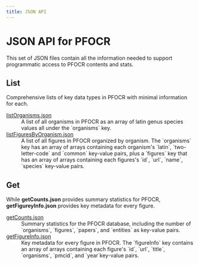 ```yaml
---
title: JSON API
---
```


<h1>JSON API for PFOCR</h1>
This set of JSON files contain all the information needed to support programmatic access to PFOCR contents and stats. 

<h2>List</h2>
Comprehensive lists of key data types in PFOCR with minimal information for each. 
<dl>
    <dt><a href="./listOrganisms.json">listOrganisms.json</a></dt>
    <dd>A list of all organisms in PFOCR as an array of latin genus species values all under the `organisms` key.</dd>
    <dt><a href="./listFiguresByOrganism.json">listFiguresByOrganism.json</a></dt>
    <dd>A list of all figures in PFOCR organized by organism. The `organisms` key has an array of arrays containing each organism's `latin`, `two-letter-code` and `common` key-value pairs, plus a `figures` key that has an array of arrays containing each figures's `id`, `url`, `name`, `species` key-value pairs.</dd>
</dl>

<h2>Get</h2>
While <b>getCounts.json</b> provides summary statistics for PFOCR, <b>getFigureyInfo.json</b> provides key metadata for every figure.
<dl>
    <dt><a href="./getCounts.json">getCounts.json</a></dt>
    <dd>Summary statistics for the PFOCR database, including the number of `organisms`, `figures`, `papers`, and `entities` as key-value pairs.</dd>
    <dt><a href="./getFigureInfo.json">getFigureInfo.json</a></dt>
    <dd>Key metadata for every figure in PFOCR. The `figureInfo` key contains an array of arrays containing each figure's `id`, `url`, `title`, `organisms`, `pmcid`, and `year`key-value pairs.</dd>
</dl>